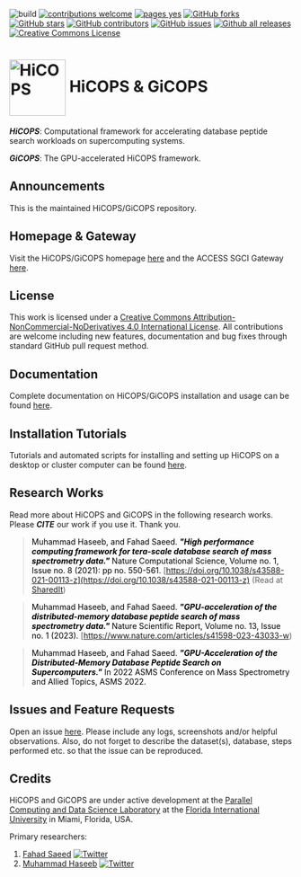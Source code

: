 ![build](https://github.com/pcdslab/gicops/workflows/build/badge.svg) [![contributions welcome](https://img.shields.io/badge/contributions-welcome-brightgreen.svg?style=flat)](https://github.com/pcdslab/gicops/blob/develop/README.md#contributing) [![pages yes](https://img.shields.io/badge/pages-yes-blue.svg)](https://hicops.github.io) [![GitHub forks](https://img.shields.io/github/forks/pcdslab/gicops.svg?style=social&label=Fork&maxAge=2592000)](https://GitHub.com/pcdslab/gicops/network/) [![GitHub stars](https://img.shields.io/github/stars/pcdslab/gicops.svg?style=social&label=Star&maxAge=2592000)](https://GitHub.com/pcdslab/gicops/stargazers/) [![GitHub contributors](https://img.shields.io/github/contributors/pcdslab/gicops.svg)](https://GitHub.com/pcdslab/gicops/graphs/contributors/) [![GitHub issues](https://img.shields.io/github/issues/pcdslab/gicops.svg)](https://GitHub.com/pcdslab/gicops/issues/) [![Github all releases](https://img.shields.io/github/downloads/pcdslab/gicops/total.svg)](https://GitHub.com/pcdslab/gicops/releases/) <a rel="license" href="http://creativecommons.org/licenses/by-nc-nd/4.0/"><img alt="Creative Commons License" style="border-width:0" src="https://i.creativecommons.org/l/by-nc-nd/4.0/80x15.png" /></a>

# <img src="https://user-images.githubusercontent.com/14217455/97767279-84a86100-1af1-11eb-92db-52edf709cb1f.png" width="100" valign="middle" alt="HiCOPS"/> HiCOPS & GiCOPS

***HiCOPS***: Computational framework for accelerating database peptide search workloads on supercomputing systems.


***GiCOPS***: The GPU-accelerated HiCOPS framework.

## Announcements

This is the maintained HiCOPS/GiCOPS repository.

## Homepage & Gateway

Visit the HiCOPS/GiCOPS homepage [here](https://github.com/pcdslab/gicops) and the ACCESS SGCI Gateway [here](https://hicops.cs.fiu.edu).

## License

This work is licensed under a <a rel="license" href="http://creativecommons.org/licenses/by-nc-nd/4.0/">Creative Commons Attribution-NonCommercial-NoDerivatives 4.0 International License</a>. All contributions are welcome including new features, documentation and bug fixes through standard GitHub pull request method. 

## Documentation

Complete documentation on HiCOPS/GiCOPS installation and usage can be found [here](https://github.com/hicops/tutorials).

## Installation Tutorials

Tutorials and automated scripts for installing and setting up HiCOPS on a desktop or cluster computer can be found [here](https://github.com/hicops/tutorials#-hicops-tutorials).


## Research Works

Read more about HiCOPS and GiCOPS in the following research works. Please ***CITE*** our work if you use it. Thank you.

> <span style="color:black">Muhammad Haseeb, and Fahad Saeed. ***"High performance computing framework for tera-scale database search of mass spectrometry data."*** Nature Computational Science, Volume no. 1, Issue no. 8 (2021): pp no. 550-561.</span> [https://doi.org/10.1038/s43588-021-00113-z](https://doi.org/10.1038/s43588-021-00113-z) (Read at [SharedIt](https://rdcu.be/cvFan))

> <span style="color:black">Muhammad Haseeb, and Fahad Saeed. ***"GPU-acceleration of the distributed-memory database peptide search of mass spectrometry data."*** Nature Scientific Report, Volume no. 13, Issue no. 1 (2023).</span> [https://www.nature.com/articles/s41598-023-43033-w)

> <span style="color:black">Muhammad Haseeb, and Fahad Saeed. ***"GPU-Acceleration of the Distributed-Memory Database Peptide Search on Supercomputers."*** In 2022 ASMS Conference on Mass Spectrometry and Allied Topics, ASMS 2022.</span>


## Issues and Feature Requests

Open an issue [here](https://github.com/pcdslab/gicops/issues). Please include any logs, screenshots and/or helpful observations. Also, do not forget to describe the dataset(s), database, steps performed etc. so that the issue can be reproduced.

## Credits

HiCOPS and GiCOPS are under active development at the [Parallel Computing and Data Science Laboratory](https://saeedlab.cs.fiu.edu) at the [Florida International University](https://www.cis.fiu.edu) in Miami, Florida, USA. 

Primary researchers:

1. [Fahad Saeed](https://prof-s.github.io) [![Twitter](https://flat.badgen.net/twitter/follow/Prof_FahadSaeed?icon=twitter)](https://twitter.com/Prof_FahadSaeed)     
2. [Muhammad Haseeb](https://www.haseebm.com) [![Twitter](https://flat.badgen.net/twitter/follow/iHaseebM?icon=twitter)](https://twitter.com/iHaseebM)    

